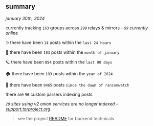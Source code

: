 
## summary
_january 30th, 2024_

currently tracking `163` groups across `299` relays & mirrors - _`99` currently online_

⏲ there have been `14` posts within the `last 24 hours`

🦈 there have been `183` posts within the `month of january`

🪐 there have been `854` posts within the `last 90 days`

🏚 there have been `183` posts within the `year of 2024`

🦕 there have been `9465` posts `since the dawn of ransomwatch`

there are `96` custom parsers indexing posts

_`20` sites using v2 onion services are no longer indexed - [support.torproject.org](https://support.torproject.org/onionservices/v2-deprecation/)_

> see the project [README](https://github.com/joshhighet/ransomwatch#ransomwatch--) for backend technicals
